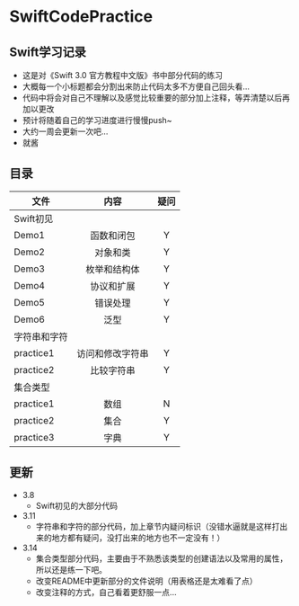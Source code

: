 # SwiftCodePractice
## Swift学习记录
- 这是对《Swift 3.0 官方教程中文版》书中部分代码的练习
- 大概每一个小标题都会分割出来防止代码太多不方便自己回头看...
- 代码中将会对自己不理解以及感觉比较重要的部分加上注释，等弄清楚以后再加以更改
- 预计将随着自己的学习进度进行慢慢push~
- 大约一周会更新一次吧...
- 就酱

## 目录
| 文件 | 内容 | 疑问 |
| ---|:--------:|:--------:|
|  Swift初见|||
|  Demo1|函数和闭包|Y|
|  Demo2|对象和类|Y|
|  Demo3|枚举和结构体|Y|
|  Demo4|协议和扩展|Y|
|  Demo5|错误处理|Y|
|  Demo6|泛型|Y|
|  字符串和字符|||
|  practice1|访问和修改字符串|Y|
|  practice2|比较字符串|Y|
|  集合类型|||
|  practice1|数组|N|
|  practice2|集合|Y|
|  practice3|字典|Y|

## 更新

- 3.8		
	- Swift初见的大部分代码
- 3.11
	- 字符串和字符的部分代码，加上章节内疑问标识（没错水逼就是这样打出来的地方都有疑问，没打出来的地方也不一定没有！）
- 3.14
	- 集合类型部分代码，主要由于不熟悉该类型的创建语法以及常用的属性，所以还是练一下吧。
	- 改变README中更新部分的文件说明（用表格还是太难看了点）
	- 改变注释的方式，自己看着更舒服一点...

